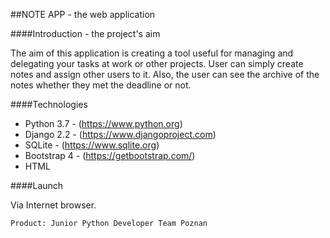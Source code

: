 ##NOTE APP - the web application

####Introduction - the project's aim

The aim of this application is creating a tool useful for managing and delegating your tasks at work or other projects.
User can simply create notes and assign other users to it. Also, the user can see the archive of the notes whether they
met the deadline or not.

####Technologies

* Python 3.7 -  (https://www.python.org)
* Django 2.2 - (https://www.djangoproject.com)
* SQLite - (https://www.sqlite.org)
* Bootstrap 4 - (https://getbootstrap.com/)
* HTML

####Launch

Via Internet browser.

    Product: Junior Python Developer Team Poznan